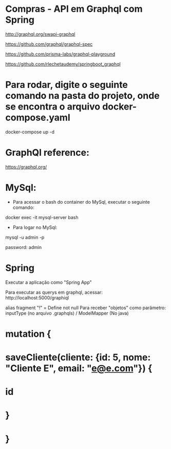 # Compras - API em Graphql com Spring

http://graphql.org/swapi-graphql

https://github.com/graphql/graphql-spec

https://github.com/prisma-labs/graphql-playground

https://github.com/rlechetaudemy/springboot_graphql

# Para rodar, digite o seguinte comando na pasta do projeto, onde se encontra o arquivo docker-compose.yaml

docker-compose up -d


# GraphQl reference:

https://graphql.org/


# MySql:

* Para acessar o bash do container do MySql, executar o seguinte comando:

docker exec -it mysql-server bash

* Para logar no MySql:

mysql -u admin -p 

password: admin


# Spring 

Executar a aplicação como "Spring App"

Para executar as querys em graphql, acessar: http://localhost:5000/graphiql

alias
fragment
"!" = Define not null
Para receber "objetos" como parâmetro: inputType (no arquivo .graphqls) / ModelMapper (No java)
# mutation {
#   saveCliente(cliente: {id: 5, nome: "Cliente E", email: "e@e.com"}) {
#     id
#   }
# }
